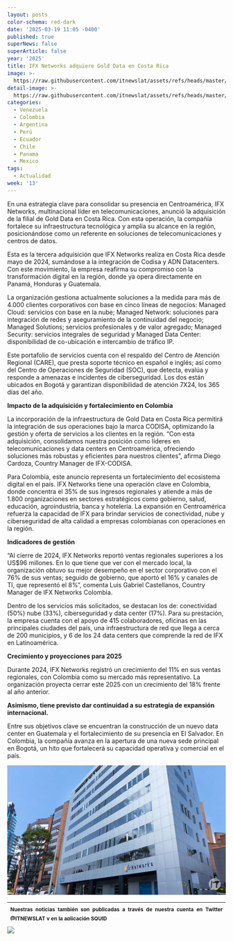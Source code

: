 ```yaml
---
layout: posts
color-schema: red-dark
date: '2025-03-19 11:05 -0400'
published: true
superNews: false
superArticle: false
year: '2025'
title: IFX Networks adquiere Gold Data en Costa Rica
image: >-
  https://raw.githubusercontent.com/itnewslat/assets/refs/heads/master/img/540x320/IFX-Sede-Colombia-p.jpg
detail-image: >-
  https://raw.githubusercontent.com/itnewslat/assets/refs/heads/master/img/1024x680/IFX-Sede-Colombia-g.jpg
categories:
  - Venezuela
  - Colombia
  - Argentina
  - Perú
  - Ecuador
  - Chile
  - Panama
  - Mexico
tags:
  - Actualidad
week: '13'
---
```

En una estrategia clave para consolidar su presencia en Centroamérica, IFX Networks, multinacional líder en telecomunicaciones, anunció la adquisición de la filial de Gold Data en Costa Rica. Con esta operación, la compañía fortalece su infraestructura tecnológica y amplía su alcance en la región, posicionándose como un referente en soluciones de telecomunicaciones y centros de datos.

Esta es la tercera adquisición que IFX Networks realiza en Costa Rica desde mayo de 2024, sumándose a la integración de Codisa y ADN Datacenters. Con este movimiento, la empresa reafirma su compromiso con la transformación digital en la región, donde ya opera directamente en Panamá, Honduras y Guatemala.

La organización gestiona actualmente soluciones a la medida para más de 4.000 clientes corporativos con base en cinco líneas de negocios: Managed Cloud: servicios con base en la nube; Managed Network: soluciones para integración de redes y aseguramiento de la continuidad del negocio; Managed Solutions; servicios profesionales y de valor agregado; Managed Security: servicios integrales de seguridad y Managed Data Center: disponibilidad de co-ubicación e intercambio de tráfico IP.

Este portafolio de servicios cuenta con el respaldo del Centro de Atención Regional (CARE), que presta soporte técnico en español e inglés; así como del Centro de Operaciones de Seguridad (SOC), que detecta, evalúa y responde a amenazas e incidentes de ciberseguridad. Los dos están ubicados en Bogotá y garantizan disponibilidad de atención 7X24, los 365 días del año.

**Impacto de la adquisición y fortalecimiento en Colombia**

La incorporación de la infraestructura de Gold Data en Costa Rica permitirá la integración de sus operaciones bajo la marca CODISA, optimizando la gestión y oferta de servicios a los clientes en la región. “Con esta adquisición, consolidamos nuestra posición como líderes en telecomunicaciones y data centers en Centroamérica, ofreciendo soluciones más robustas y eficientes para nuestros clientes”, afirma Diego Cardoza, Country Manager de IFX-CODISA.

Para Colombia, este anuncio representa un fortalecimiento del ecosistema digital en el país. IFX Networks tiene una operación clave en Colombia, donde concentra el 35% de sus ingresos regionales y atiende a más de 1.800 organizaciones en sectores estratégicos como gobierno, salud, educación, agroindustria, banca y hotelería. La expansión en Centroamérica refuerza la capacidad de IFX para brindar servicios de conectividad, nube y ciberseguridad de alta calidad a empresas colombianas con operaciones en la región.

**Indicadores de gestión**

“Al cierre de 2024, IFX Networks reportó ventas regionales superiores a los US$96 millones. En lo que tiene que ver con el mercado local, la organización obtuvo su mejor desempeño en el sector corporativo con el 76% de sus ventas; seguido de gobierno, que aportó el 16% y canales de TI, que representó el 8%”, comenta Luis Gabriel Castellanos, Country Manager de IFX Networks Colombia.

Dentro de los servicios más solicitados, se destacan los de: conectividad (50%) nube (33%), ciberseguridad y data center (17%). Para su prestación, la empresa cuenta con el apoyo de 415 colaboradores, oficinas en las principales ciudades del país, una infraestructura de red que llega a cerca de 200 municipios, y 6 de los 24 data centers que comprende la red de IFX en Latinoamérica.

**Crecimiento y proyecciones para 2025**

Durante 2024, IFX Networks registró un crecimiento del 11% en sus ventas regionales, con Colombia como su mercado más representativo. La organización proyecta cerrar este 2025 con un crecimiento del 18% frente al año anterior.

**Asimismo, tiene previsto dar continuidad a su estrategia de expansión internacional.**

Entre sus objetivos clave se encuentran la construcción de un nuevo data center en Guatemala y el fortalecimiento de su presencia en El Salvador. En Colombia, la compañía avanza en la apertura de una nueva sede principal en Bogotá, un hito que fortalecerá su capacidad operativa y comercial en el país.

![](https://raw.githubusercontent.com/itnewslat/assets/refs/heads/master/img/540x320/IFX-Sede-Colombia-p.jpg)

<table style="height: 42px;" width="569">
<tbody>
<tr>
<td style="text-align: justify;"><sub><strong>Nuestras noticias también son publicadas a través de nuestra cuenta en Twitter <a href="https://twitter.com/itnewslat?lang=es">@ITNEWSLAT</a> y en la aplicación <a href="https://squidapp.co/en/">SQUID</a></strong></sub></td>
</tr>
</tbody>
</table>

<img src="https://tracker.metricool.com/c3po.jpg?hash=56f88a41e39ab42c063cc51676587a04"/>
